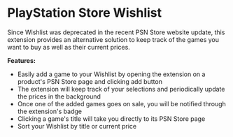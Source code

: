 # PlayStation Store Wishlist
Since Wishlist was deprecated in the recent PSN Store website update, this extension provides an alternative solution to keep track of the games you want to buy as well as their current prices.

**Features:**
- Easily add a game to your Wishlist by opening the extension on a product's PSN Store page and clicking add button
- The extension will keep track of your selections and periodically update the prices in the background
- Once one of the added games goes on sale, you will be notified through the extension's badge
- Clicking a game's title will take you directly to its PSN Store page 
- Sort your Wishlist by title or current price